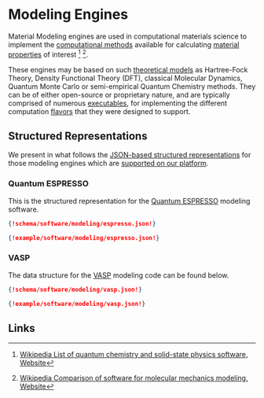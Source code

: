 # Modeling Engines

Material Modeling engines are used in computational materials science to implement the [computational methods](../../methods/overview.md) available for calculating [material properties](../../properties/overview.md) of interest [^1] [^2]. 

These engines may be based on such [theoretical models](../../models/overview.md) as Hartree-Fock Theory, Density Functional Theory (DFT), classical Molecular Dynamics, Quantum Monte Carlo or semi-empirical Quantum Chemistry methods. They can be of either open-source or proprietary nature, and are typically comprised of numerous [executables](../components/executables.md), for implementing the different computation [flavors](../components/flavors.md) that they were designed to support.

## Structured Representations

We present in what follows the [JSON-based structured representations](../../data-structured/overview.md) for those modeling engines which are [supported on our platform](../../software-directory/overview.md).

### Quantum ESPRESSO

This is the structured representation for the [Quantum ESPRESSO](../../software-directory/modeling/quantum-espresso.md) modeling software.

```json tab="Schema" 
{!schema/software/modeling/espresso.json!}
```

```json tab="Example" 
{!example/software/modeling/espresso.json!}
```

### VASP

The data structure for the [VASP](../../software-directory/modeling/vasp.md) modeling code can be found below.

```json tab="Schema" 
{!schema/software/modeling/vasp.json!}
```

```json tab="Example" 
{!example/software/modeling/vasp.json!}
```

## Links

[^1]: [Wikipedia List of quantum chemistry and solid-state physics software, Website](https://en.wikipedia.org/wiki/List_of_quantum_chemistry_and_solid-state_physics_software)

[^2]: [Wikipedia Comparison of software for molecular mechanics modeling, Website](https://en.wikipedia.org/wiki/Comparison_of_software_for_molecular_mechanics_modeling)
